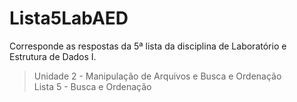 # Lista5LabAED

Corresponde as respostas da 5ª lista da disciplina de Laboratório e Estrutura de Dados I.
> Unidade 2 - Manipulação de Arquivos e Busca e Ordenação\
> Lista 5 - Busca e Ordenação
